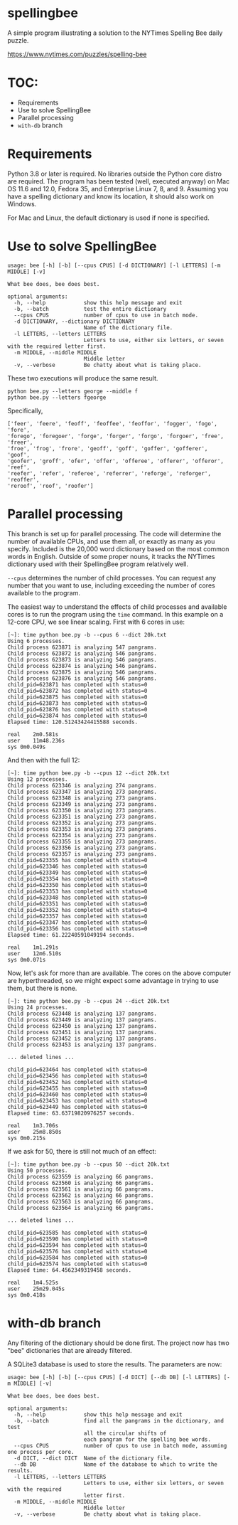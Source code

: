 # spellingbee
A simple program illustrating a solution to the NYTimes Spelling Bee daily puzzle.

https://www.nytimes.com/puzzles/spelling-bee

# TOC:
- Requirements
- Use to solve SpellingBee
- Parallel processing
- ``with-db`` branch

# Requirements

Python 3.8 or later is required. No libraries outside the Python core
distro are required. The program has been tested (well, executed anyway)
on Mac OS 11.6 and 12.0, Fedora 35, and Enterprise Linux 7, 8, and 9. Assuming
you have a spelling dictionary and know its location, it should also
work on Windows.

For Mac and Linux, the default dictionary is used if none is specified.

# Use to solve SpellingBee

```
usage: bee [-h] [-b] [--cpus CPUS] [-d DICTIONARY] [-l LETTERS] [-m MIDDLE] [-v]

What bee does, bee does best.

optional arguments:
  -h, --help            show this help message and exit
  -b, --batch           test the entire dictionary
  --cpus CPUS           number of cpus to use in batch mode.
  -d DICTIONARY, --dictionary DICTIONARY
                        Name of the dictionary file.
  -l LETTERS, --letters LETTERS
                        Letters to use, either six letters, or seven with the required letter first.
  -m MIDDLE, --middle MIDDLE
                        Middle letter
  -v, --verbose         Be chatty about what is taking place.
```

These two executions will produce the same result.



```
python bee.py --letters george --middle f 
python bee.py --letters fgeorge
``` 

Specifically, 

```
['feer', 'feere', 'feoff', 'feoffee', 'feoffor', 'fogger', 'fogo', 'fore', 
'forego', 'foregoer', 'forge', 'forger', 'forgo', 'forgoer', 'free', 'freer', 
'froe', 'frog', 'frore', 'geoff', 'goff', 'goffer', 'gofferer', 'goof', 
'goofer', 'groff', 'ofer', 'offer', 'offeree', 'offerer', 'offeror', 'reef', 
'reefer', 'refer', 'referee', 'referrer', 'reforge', 'reforger', 'reoffer', 
'reroof', 'roof', 'roofer']
```

# Parallel processing

This branch is set up for parallel processing. The code will determine
the number of available CPUs, and use them all, or exactly as many as
you specify.  Included is the 20,000 word dictionary based on the most
common words in English. Outside of some proper nouns, it tracks the
NYTimes dictionary used with their SpellingBee program relatively well.

`--cpus` determines the number of child processes. You can request any
number that you want to use, including exceeding the number of cores
available to the program. 

The easiest way to understand the effects of child processes and 
available cores is to run the program using the `time` command. 
In this example on a 12-core CPU, we see linear scaling. First with
6 cores in use:

```
[~]: time python bee.py -b --cpus 6 --dict 20k.txt
Using 6 processes.
Child process 623871 is analyzing 547 pangrams.
Child process 623872 is analyzing 546 pangrams.
Child process 623873 is analyzing 546 pangrams.
Child process 623874 is analyzing 546 pangrams.
Child process 623875 is analyzing 546 pangrams.
Child process 623876 is analyzing 546 pangrams.
child_pid=623871 has completed with status=0
child_pid=623872 has completed with status=0
child_pid=623875 has completed with status=0
child_pid=623873 has completed with status=0
child_pid=623876 has completed with status=0
child_pid=623874 has completed with status=0
Elapsed time: 120.51243424415588 seconds.

real	2m0.581s
user	11m48.236s
sys	0m0.049s
```

And then with the full 12:

```
[~]: time python bee.py -b --cpus 12 --dict 20k.txt
Using 12 processes.
Child process 623346 is analyzing 274 pangrams.
Child process 623347 is analyzing 273 pangrams.
Child process 623348 is analyzing 273 pangrams.
Child process 623349 is analyzing 273 pangrams.
Child process 623350 is analyzing 273 pangrams.
Child process 623351 is analyzing 273 pangrams.
Child process 623352 is analyzing 273 pangrams.
Child process 623353 is analyzing 273 pangrams.
Child process 623354 is analyzing 273 pangrams.
Child process 623355 is analyzing 273 pangrams.
Child process 623356 is analyzing 273 pangrams.
Child process 623357 is analyzing 273 pangrams.
child_pid=623355 has completed with status=0
child_pid=623346 has completed with status=0
child_pid=623349 has completed with status=0
child_pid=623354 has completed with status=0
child_pid=623350 has completed with status=0
child_pid=623353 has completed with status=0
child_pid=623348 has completed with status=0
child_pid=623351 has completed with status=0
child_pid=623352 has completed with status=0
child_pid=623357 has completed with status=0
child_pid=623347 has completed with status=0
child_pid=623356 has completed with status=0
Elapsed time: 61.22240591049194 seconds.

real	1m1.291s
user	12m6.510s
sys	0m0.071s
```

Now, let's ask for more than are available. The cores on the above 
computer are hyperthreaded, so we might expect some advantage in 
trying to use them, but there is none.

```
[~]: time python bee.py -b --cpus 24 --dict 20k.txt
Using 24 processes.
Child process 623448 is analyzing 137 pangrams.
Child process 623449 is analyzing 137 pangrams.
Child process 623450 is analyzing 137 pangrams.
Child process 623451 is analyzing 137 pangrams.
Child process 623452 is analyzing 137 pangrams.
Child process 623453 is analyzing 137 pangrams.

... deleted lines ...

child_pid=623464 has completed with status=0
child_pid=623456 has completed with status=0
child_pid=623452 has completed with status=0
child_pid=623455 has completed with status=0
child_pid=623460 has completed with status=0
child_pid=623453 has completed with status=0
child_pid=623449 has completed with status=0
Elapsed time: 63.63719820976257 seconds.

real	1m3.706s
user	25m8.850s
sys	0m0.215s
```

If we ask for 50, there is still not much of an effect:
```
[~]: time python bee.py -b --cpus 50 --dict 20k.txt
Using 50 processes.
Child process 623559 is analyzing 66 pangrams.
Child process 623560 is analyzing 66 pangrams.
Child process 623561 is analyzing 66 pangrams.
Child process 623562 is analyzing 66 pangrams.
Child process 623563 is analyzing 66 pangrams.
Child process 623564 is analyzing 66 pangrams.

... deleted lines ...

child_pid=623585 has completed with status=0
child_pid=623590 has completed with status=0
child_pid=623594 has completed with status=0
child_pid=623576 has completed with status=0
child_pid=623584 has completed with status=0
child_pid=623574 has completed with status=0
Elapsed time: 64.4562349319458 seconds.

real	1m4.525s
user	25m29.045s
sys	0m0.418s
```

# with-db branch

Any filtering of the dictionary should be done first. The project now
has two "bee" dictionaries that are already filtered.

A SQLite3 database is used to store the results. The parameters are now:

```
usage: bee [-h] [-b] [--cpus CPUS] [-d DICT] [--db DB] [-l LETTERS] [-m MIDDLE] [-v]

What bee does, bee does best.

optional arguments:
  -h, --help            show this help message and exit
  -b, --batch           find all the pangrams in the dictionary, and test 
                        all the circular shifts of
                        each pangram for the spelling bee words.
  --cpus CPUS           number of cpus to use in batch mode, assuming one process per core.
  -d DICT, --dict DICT  Name of the dictionary file.
  --db DB               Name of the database to which to write the results.
  -l LETTERS, --letters LETTERS
                        Letters to use, either six letters, or seven with the required 
                        letter first.
  -m MIDDLE, --middle MIDDLE
                        Middle letter
  -v, --verbose         Be chatty about what is taking place.
```


